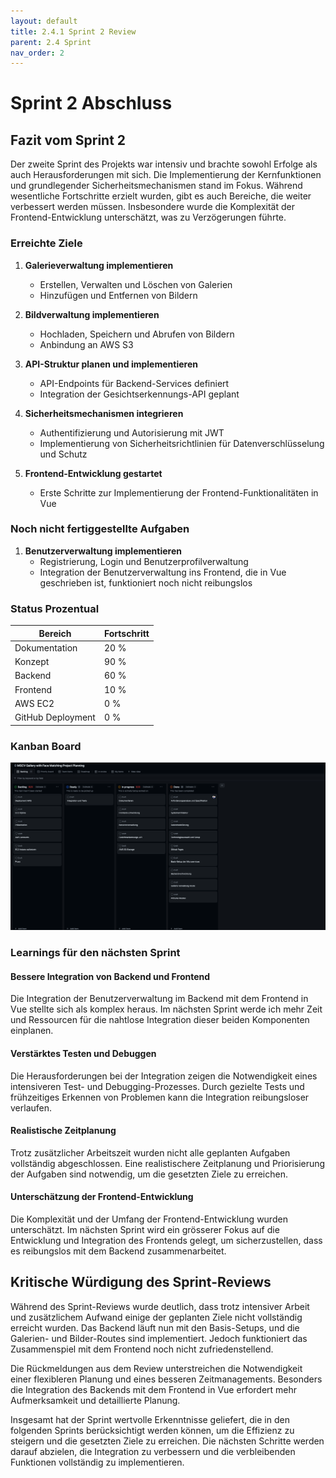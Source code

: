 ```yaml
---
layout: default
title: 2.4.1 Sprint 2 Review
parent: 2.4 Sprint
nav_order: 2
---
```

# Sprint 2 Abschluss

## Fazit vom Sprint 2

Der zweite Sprint des Projekts war intensiv und brachte sowohl Erfolge als auch Herausforderungen mit sich. Die Implementierung der Kernfunktionen und grundlegender Sicherheitsmechanismen stand im Fokus. Während wesentliche Fortschritte erzielt wurden, gibt es auch Bereiche, die weiter verbessert werden müssen. Insbesondere wurde die Komplexität der Frontend-Entwicklung unterschätzt, was zu Verzögerungen führte.

### Erreichte Ziele

1. **Galerieverwaltung implementieren**
   - Erstellen, Verwalten und Löschen von Galerien
   - Hinzufügen und Entfernen von Bildern

2. **Bildverwaltung implementieren**
   - Hochladen, Speichern und Abrufen von Bildern
   - Anbindung an AWS S3

3. **API-Struktur planen und implementieren**
   - API-Endpoints für Backend-Services definiert
   - Integration der Gesichtserkennungs-API geplant

4. **Sicherheitsmechanismen integrieren**
   - Authentifizierung und Autorisierung mit JWT
   - Implementierung von Sicherheitsrichtlinien für Datenverschlüsselung und Schutz

5. **Frontend-Entwicklung gestartet**
   - Erste Schritte zur Implementierung der Frontend-Funktionalitäten in Vue

### Noch nicht fertiggestellte Aufgaben

1. **Benutzerverwaltung implementieren**
   - Registrierung, Login und Benutzerprofilverwaltung
   - Integration der Benutzerverwaltung ins Frontend, die in Vue geschrieben ist, funktioniert noch nicht reibungslos

### Status Prozentual

| Bereich           | Fortschritt |
| ----------------- | ----------- |
| Dokumentation     | 20 %        |
| Konzept           | 90 %        |
| Backend           | 60 %        |
| Frontend          | 10 %        |
| AWS EC2           | 0 %         |
| GitHub Deployment | 0 %         |

### Kanban Board


![](attachments/ScreenshotSprint2.png)
### Learnings für den nächsten Sprint

#### Bessere Integration von Backend und Frontend

Die Integration der Benutzerverwaltung im Backend mit dem Frontend in Vue stellte sich als komplex heraus. Im nächsten Sprint werde ich mehr Zeit und Ressourcen für die nahtlose Integration dieser beiden Komponenten einplanen.

#### Verstärktes Testen und Debuggen

Die Herausforderungen bei der Integration zeigen die Notwendigkeit eines intensiveren Test- und Debugging-Prozesses. Durch gezielte Tests und frühzeitiges Erkennen von Problemen kann die Integration reibungsloser verlaufen.

#### Realistische Zeitplanung

Trotz zusätzlicher Arbeitszeit wurden nicht alle geplanten Aufgaben vollständig abgeschlossen. Eine realistischere Zeitplanung und Priorisierung der Aufgaben sind notwendig, um die gesetzten Ziele zu erreichen.

#### Unterschätzung der Frontend-Entwicklung

Die Komplexität und der Umfang der Frontend-Entwicklung wurden unterschätzt. Im nächsten Sprint wird ein grösserer Fokus auf die Entwicklung und Integration des Frontends gelegt, um sicherzustellen, dass es reibungslos mit dem Backend zusammenarbeitet.

## Kritische Würdigung des Sprint-Reviews

Während des Sprint-Reviews wurde deutlich, dass trotz intensiver Arbeit und zusätzlichem Aufwand einige der geplanten Ziele nicht vollständig erreicht wurden. Das Backend läuft nun mit den Basis-Setups, und die Galerien- und Bilder-Routes sind implementiert. Jedoch funktioniert das Zusammenspiel mit dem Frontend noch nicht zufriedenstellend.

Die Rückmeldungen aus dem Review unterstreichen die Notwendigkeit einer flexibleren Planung und eines besseren Zeitmanagements. Besonders die Integration des Backends mit dem Frontend in Vue erfordert mehr Aufmerksamkeit und detaillierte Planung.

Insgesamt hat der Sprint wertvolle Erkenntnisse geliefert, die in den folgenden Sprints berücksichtigt werden können, um die Effizienz zu steigern und die gesetzten Ziele zu erreichen. Die nächsten Schritte werden darauf abzielen, die Integration zu verbessern und die verbleibenden Funktionen vollständig zu implementieren.